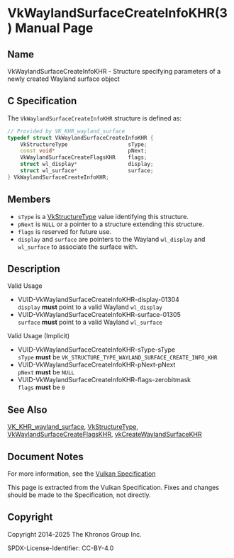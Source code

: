 # VkWaylandSurfaceCreateInfoKHR(3) Manual Page

## Name

VkWaylandSurfaceCreateInfoKHR - Structure specifying parameters of a newly created Wayland surface object



## [](#_c_specification)C Specification

The `VkWaylandSurfaceCreateInfoKHR` structure is defined as:

```c++
// Provided by VK_KHR_wayland_surface
typedef struct VkWaylandSurfaceCreateInfoKHR {
    VkStructureType                   sType;
    const void*                       pNext;
    VkWaylandSurfaceCreateFlagsKHR    flags;
    struct wl_display*                display;
    struct wl_surface*                surface;
} VkWaylandSurfaceCreateInfoKHR;
```

## [](#_members)Members

- `sType` is a [VkStructureType](https://registry.khronos.org/vulkan/specs/latest/man/html/VkStructureType.html) value identifying this structure.
- `pNext` is `NULL` or a pointer to a structure extending this structure.
- `flags` is reserved for future use.
- `display` and `surface` are pointers to the Wayland `wl_display` and `wl_surface` to associate the surface with.

## [](#_description)Description

Valid Usage

- [](#VUID-VkWaylandSurfaceCreateInfoKHR-display-01304)VUID-VkWaylandSurfaceCreateInfoKHR-display-01304  
  `display` **must** point to a valid Wayland `wl_display`
- [](#VUID-VkWaylandSurfaceCreateInfoKHR-surface-01305)VUID-VkWaylandSurfaceCreateInfoKHR-surface-01305  
  `surface` **must** point to a valid Wayland `wl_surface`

Valid Usage (Implicit)

- [](#VUID-VkWaylandSurfaceCreateInfoKHR-sType-sType)VUID-VkWaylandSurfaceCreateInfoKHR-sType-sType  
  `sType` **must** be `VK_STRUCTURE_TYPE_WAYLAND_SURFACE_CREATE_INFO_KHR`
- [](#VUID-VkWaylandSurfaceCreateInfoKHR-pNext-pNext)VUID-VkWaylandSurfaceCreateInfoKHR-pNext-pNext  
  `pNext` **must** be `NULL`
- [](#VUID-VkWaylandSurfaceCreateInfoKHR-flags-zerobitmask)VUID-VkWaylandSurfaceCreateInfoKHR-flags-zerobitmask  
  `flags` **must** be `0`

## [](#_see_also)See Also

[VK\_KHR\_wayland\_surface](https://registry.khronos.org/vulkan/specs/latest/man/html/VK_KHR_wayland_surface.html), [VkStructureType](https://registry.khronos.org/vulkan/specs/latest/man/html/VkStructureType.html), [VkWaylandSurfaceCreateFlagsKHR](https://registry.khronos.org/vulkan/specs/latest/man/html/VkWaylandSurfaceCreateFlagsKHR.html), [vkCreateWaylandSurfaceKHR](https://registry.khronos.org/vulkan/specs/latest/man/html/vkCreateWaylandSurfaceKHR.html)

## [](#_document_notes)Document Notes

For more information, see the [Vulkan Specification](https://registry.khronos.org/vulkan/specs/latest/html/vkspec.html#VkWaylandSurfaceCreateInfoKHR)

This page is extracted from the Vulkan Specification. Fixes and changes should be made to the Specification, not directly.

## [](#_copyright)Copyright

Copyright 2014-2025 The Khronos Group Inc.

SPDX-License-Identifier: CC-BY-4.0